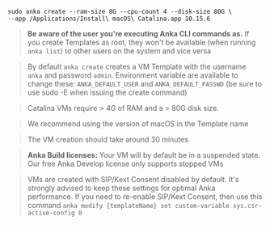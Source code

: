 ```shell
sudo anka create --ram-size 8G --cpu-count 4 --disk-size 80G \
--app /Applications/Install\ macOS\ Catalina.app 10.15.6
```

> **Be aware of the user you're executing Anka CLI commands as.** If you create Templates as root, they won't be available (when running `anka list`) to other users on the system and vice versa

> By default `anka create` creates a VM Template with the username `anka` and password `admin`. Environment variable are available to change these: `ANKA_DEFAULT_USER` and `ANKA_DEFAULT_PASSWD` (be sure to use sudo -E when issuing the create command)

> Catalina VMs require > 4G of RAM and a > 80G disk size.

> We recommend using the version of macOS in the Template name

> The VM creation should take around 30 minutes

> **Anka Build licenses:** Your VM will by default be in a suspended state. Our free Anka Develop license only supports stopped VMs

> VMs are created with SIP/Kext Consent disabled by default. It's strongly advised to keep these settings for optimal Anka performance. If you need to re-enable SIP/Kext Consent, then use this command `anka modify {templateName} set custom-variable sys.csr-active-config 0`